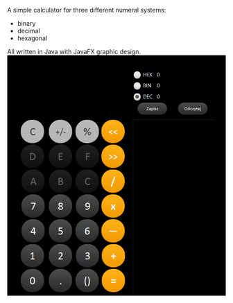 A simple calculator for three different numeral systems:
- binary
- decimal
- hexagonal

All written in Java with JavaFX graphic design.
![](./image/kalkulator.png)